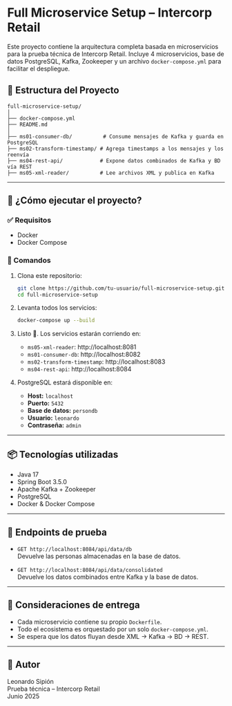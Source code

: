 # Full Microservice Setup – Intercorp Retail

Este proyecto contiene la arquitectura completa basada en microservicios para la prueba técnica de Intercorp Retail. Incluye 4 microservicios, base de datos PostgreSQL, Kafka, Zookeeper y un archivo `docker-compose.yml` para facilitar el despliegue.

## 🧱 Estructura del Proyecto

```
full-microservice-setup/
│
├── docker-compose.yml
├── README.md
│
├── ms01-consumer-db/          # Consume mensajes de Kafka y guarda en PostgreSQL
├── ms02-transform-timestamp/ # Agrega timestamps a los mensajes y los reenvía
├── ms04-rest-api/            # Expone datos combinados de Kafka y BD vía REST
├── ms05-xml-reader/          # Lee archivos XML y publica en Kafka
```

---

## 🚀 ¿Cómo ejecutar el proyecto?

### ✅ Requisitos

- Docker
- Docker Compose

### 🧩 Comandos

1. Clona este repositorio:

   ```bash
   git clone https://github.com/tu-usuario/full-microservice-setup.git
   cd full-microservice-setup
   ```

2. Levanta todos los servicios:

   ```bash
   docker-compose up --build
   ```

3. Listo 🎉. Los servicios estarán corriendo en:

   - `ms05-xml-reader`: http://localhost:8081
   - `ms01-consumer-db`: http://localhost:8082
   - `ms02-transform-timestamp`: http://localhost:8083
   - `ms04-rest-api`: http://localhost:8084

4. PostgreSQL estará disponible en:
   - **Host:** `localhost`
   - **Puerto:** `5432`
   - **Base de datos:** `persondb`
   - **Usuario:** `leonardo`
   - **Contraseña:** `admin`

---

## 📦 Tecnologías utilizadas

- Java 17
- Spring Boot 3.5.0
- Apache Kafka + Zookeeper
- PostgreSQL
- Docker & Docker Compose

---

## 🧪 Endpoints de prueba

- `GET http://localhost:8084/api/data/db`  
  Devuelve las personas almacenadas en la base de datos.

- `GET http://localhost:8084/api/data/consolidated`  
  Devuelve los datos combinados entre Kafka y la base de datos.

---

## 📂 Consideraciones de entrega

- Cada microservicio contiene su propio `Dockerfile`.
- Todo el ecosistema es orquestado por un solo `docker-compose.yml`.
- Se espera que los datos fluyan desde XML → Kafka → BD → REST.

---

## 📝 Autor

Leonardo Sipión  
Prueba técnica – Intercorp Retail  
Junio 2025
